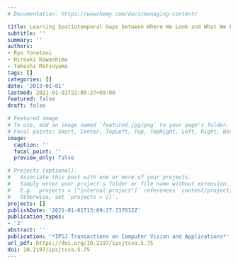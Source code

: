 ```yaml
---
# Documentation: https://wowchemy.com/docs/managing-content/

title: Learning Spatiotemporal Gaps between Where We Look and What We Focus on
subtitle: ''
summary: ''
authors:
- Ryo Yonetani
- Hiroaki Kawashima
- Takashi Matsuyama
tags: []
categories: []
date: '2013-01-01'
lastmod: 2021-01-01T22:09:27+09:00
featured: false
draft: false

# Featured image
# To use, add an image named `featured.jpg/png` to your page's folder.
# Focal points: Smart, Center, TopLeft, Top, TopRight, Left, Right, BottomLeft, Bottom, BottomRight.
image:
  caption: ''
  focal_point: ''
  preview_only: false

# Projects (optional).
#   Associate this post with one or more of your projects.
#   Simply enter your project's folder or file name without extension.
#   E.g. `projects = ["internal-project"]` references `content/project/deep-learning/index.md`.
#   Otherwise, set `projects = []`.
projects: []
publishDate: '2021-01-01T13:09:27.737632Z'
publication_types:
- '2'
abstract: ''
publication: '*IPSJ Transactions on Computer Vision and Applications*'
url_pdf: https://doi.org/10.2197/ipsjtcva.5.75
doi: 10.2197/ipsjtcva.5.75
---
```


